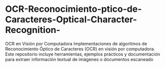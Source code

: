 # OCR-Reconocimiento-ptico-de-Caracteres-Optical-Character-Recognition-
OCR en Visión por Computadora Implementaciones de algoritmos de Reconocimiento Óptico de Caracteres (OCR) en visión por computadora. Este repositorio incluye herramientas, ejemplos prácticos y documentación para extraer información textual de imágenes o documentos escaneado
